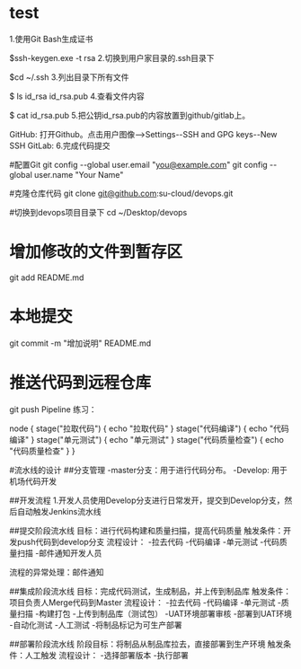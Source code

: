 # test

1.使用Git Bash生成证书

$ssh-keygen.exe -t rsa
2.切换到用户家目录的.ssh目录下

$cd ~/.ssh
3.列出目录下所有文件

$ ls
id_rsa  id_rsa.pub
4.查看文件内容

$ cat id_rsa.pub
5.把公钥id_rsa.pub的内容放置到github/gitlab上。

GitHub: 打开Github。点击用户图像-->Settings--SSH and GPG keys--New SSH
GitLab:
6.完成代码提交

#配置Git
git config --global user.email "you@example.com"
git config --global user.name "Your Name"

#克隆仓库代码
git clone git@github.com:su-cloud/devops.git


#切换到devops项目目录下
cd ~/Desktop/devops

# 增加修改的文件到暂存区
git add README.md

# 本地提交
git commit -m "增加说明" README.md

# 推送代码到远程仓库
git push
Pipeline 练习：

node {
   stage("拉取代码") {
       echo "拉取代码"
   }
   stage("代码编译") {
       echo "代码编译"
   }
   stage("单元测试") {
       echo "单元测试"
   }
   stage("代码质量检查") {
       echo "代码质量检查"
   }
}





#流水线的设计
##分支管理
-master分支：用于进行代码分布。
-Develop:	用于机场代码开发


##开发流程
1.开发人员使用Develop分支进行日常发开，提交到Develop分支，然后自动触发Jenkins流水线



##提交阶段流水线
目标：进行代码构建和质量扫描，提高代码质量
触发条件：开发push代码到develop分支
流程设计：
-拉去代码
-代码编译
-单元测试
-代码质量扫描
-邮件通知开发人员

流程的异常处理：邮件通知




##集成阶段流水线
目标：完成代码测试，生成制品，并上传到制品库
触发条件：项目负责人Merge代码到Master
流程设计：
-拉去代码
-代码编译
-单元测试
-质量扫描
-构建打包 
-上传到制品库（测试包）
-UAT环境部署审核
-部署到UAT环境
-自动化测试
-人工测试
-将制品标记为可生产部署





##部署阶段流水线
阶段目标：将制品从制品库拉去，直接部署到生产环境
触发条件：人工触发
流程设计：
-选择部署版本
-执行部署

